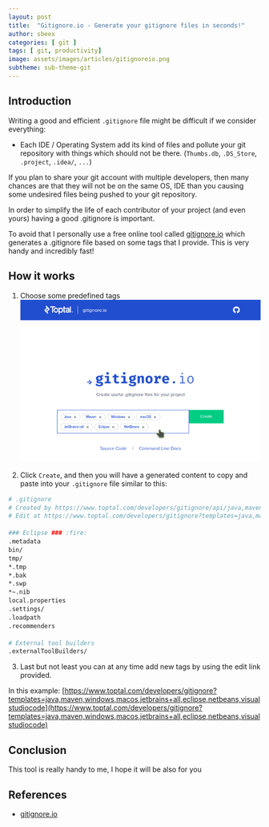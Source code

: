```yaml
---
layout: post
title:  "Gitignore.io - Generate your gitignore files in seconds!"
author: sbeex
categories: [ git ]
tags: [ git, productivity]
image: assets/images/articles/gitignoreio.png
subtheme: sub-theme-git
---
```

## Introduction

Writing a good and efficient `.gitignore` file might be difficult if we consider everything:
* Each IDE / Operating System add its kind of files and pollute your git repository with things which should not be there. (`Thumbs.db`, `.DS_Store`, `.project`, `.idea/`, `...`)

If you plan to share your git account with multiple developers, then many chances are that they will not be on the same OS, IDE than you causing some undesired files being pushed to your git repository.

In order to simplify the life of each contributor of your project (and even yours) having a good .gitignore is important.

To avoid that I personally use a free online tool called [gitignore.io](http://gitignore.io) which generates a .gitignore file based on some tags that I provide. This is very handy and incredibly fast!

## How it works

1) Choose some predefined tags
![Demo: how to use gitignoreio](../assets/images/articles/gitignoreio-demo.gif) 

2) Click `Create`, and then you will have a generated content to copy and paste into your `.gitignore` file similar to this:


```bash
# .gitignore
# Created by https://www.toptal.com/developers/gitignore/api/java,maven,windows,macos,jetbrains+all,eclipse,netbeans,visualstudiocode
# Edit at https://www.toptal.com/developers/gitignore?templates=java,maven,windows,macos,jetbrains+all,eclipse,netbeans,visualstudiocode

### Eclipse ### :fire:
.metadata
bin/
tmp/
*.tmp
*.bak
*.swp
*~.nib
local.properties
.settings/
.loadpath
.recommenders

# External tool builders
.externalToolBuilders/
```

3) Last but not least you can at any time add new tags by using the edit link provided. 

In this example: [https://www.toptal.com/developers/gitignore?templates=java,maven,windows,macos,jetbrains+all,eclipse,netbeans,visualstudiocode](https://www.toptal.com/developers/gitignore?templates=java,maven,windows,macos,jetbrains+all,eclipse,netbeans,visualstudiocode)

## Conclusion

This tool is really handy to me, I hope it will be also for you 

## References
* [gitignore.io](http://gitignore.io)